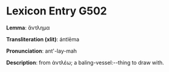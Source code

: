 # Lexicon Entry G502

**Lemma**: ἄντλημα

**Transliteration (xlit)**: ántlēma

**Pronunciation**: ant'-lay-mah

**Description**:
from ἀντλέω; a baling-vessel:--thing to draw with.
